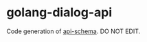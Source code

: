 # golang-dialog-api

Code generation of [api-schema](https://github.com/dialogs/api-schema).
DO NOT EDIT.